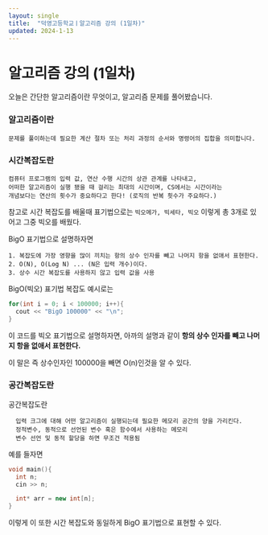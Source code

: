 ```yaml
---
layout: single
title:  "덕영고등학교ㅣ알고리즘 강의 (1일차)"
updated: 2024-1-13
---
```


# 알고리즘 강의 (1일차)

오늘은 간단한 알고리즘이란 무엇이고, 알고리즘 문제를 풀어봤습니다.

### 알고리즘이란

```
문제를 풀이하는데 필요한 계산 절차 또는 처리 과정의 순서와 명령어의 집합을 의미합니다.
```

### 시간복잡도란

```
컴퓨터 프로그램의 입력 값, 연산 수행 시간의 상관 관계를 나타내고,
어떠한 알고리즘이 실행 됐을 때 걸리는 최대의 시간이며, CS에서는 시간이라는
개념보다는 연산의 횟수가 중요하다고 한다! (로직의 반복 흿수가 주요하다.)
```

참고로 시간 복잡도를 배울때 표기법으로는 ```빅오메가, 빅세타, 빅오``` 이렇게 총 3개로 있어고 그중 빅오를 배웠다.

BigO 표기법으로 설명하자면

```
1. 복잡도에 가장 영향을 많이 끼치는 항의 상수 인자를 빼고 나머지 항을 없애서 표현한다.
2. O(N), O(Log N) ... (N은 입력 개수)이다.
3. 상수 시간 복잡도를 사용하지 않고 입력 값을 사용
```
BigO(빅오) 표기법 복잡도 예시로는

```C++
for(int i = 0; i < 100000; i++){
  cout << "BigO 100000" << "\n";
}
```
이 코드를 빅오 표기법으로 설명하자면, 아까의 설명과 같이 **항의 상수 인자를 빼고 나머지 항을 없애서 표현한다.**

이 말은 즉 상수인자인 100000을 빼면 O(n)인것을 알 수 있다.

### 공간복잡도란

공간복잡도란 

```
  입력 크그에 대해 어떤 알고리즘이 실행되는데 필요한 메모리 공간의 양을 가리킨다.
  정적변수, 동적으로 선언된 변수 혹은 함수에서 사용하는 메모리
  변수 선언 및 동적 할당을 하면 무조건 적용됨
```
예를 들자면

```C++
void main(){
  int n;
  cin >> n;

  int* arr = new int[n];
}
```
이렇게 이 또한 시간 복잡도와 동일하게 BigO 표기법으로 표현할 수 있다.

